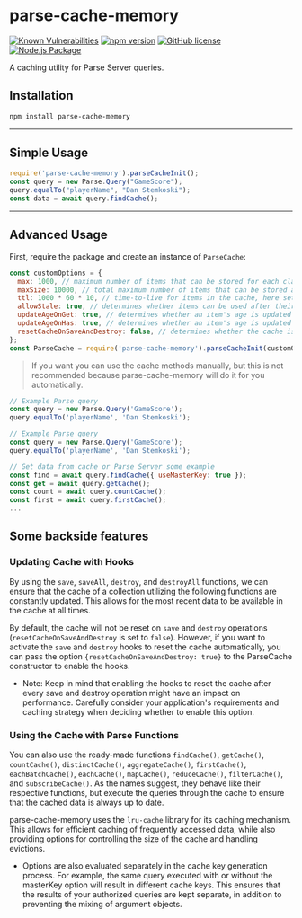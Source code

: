 # parse-cache-memory

[![Known Vulnerabilities](https://snyk.io/test/github/rgunindi/parse-cache-memory/badge.svg)](https://snyk.io/test/github/rgunindi/parse-cache-memory)
[![npm version](https://badge.fury.io/js/parse-cache-memory.svg)](https://badge.fury.io/js/parse-cache-memory)
[![GitHub license](https://img.shields.io/github/license/rgunindi/parse-cache-memory)]()
[![Node.js Package](https://github.com/rgunindi/parse-cache-memory/actions/workflows/release.yml/badge.svg)](https://github.com/rgunindi/parse-cache-memory/actions/workflows/release.yml)

A caching utility for Parse Server queries.

## Installation

```bash
npm install parse-cache-memory
```

---

## Simple Usage

```js
require('parse-cache-memory').parseCacheInit();
const query = new Parse.Query("GameScore");
query.equalTo("playerName", "Dan Stemkoski");
const data = await query.findCache();
```

---

## Advanced Usage

First, require the package and create an instance of `ParseCache`:

```js
const customOptions = {
  max: 1000, // maximum number of items that can be stored for each class (className)
  maxSize: 10000, // total maximum number of items that can be stored across all classes
  ttl: 1000 * 60 * 10, // time-to-live for items in the cache, here set to 10 minutes
  allowStale: true, // determines whether items can be used after their ttl has expired
  updateAgeOnGet: true, // determines whether an item's age is updated when it's retrieved using "get"
  updateAgeOnHas: true, // determines whether an item's age is updated when it's checked using "has"
  resetCacheOnSaveAndDestroy: false, // determines whether the cache is reset when an object is saved or destroyed
};
const ParseCache = require('parse-cache-memory').parseCacheInit(customOptions);
```

> If you want you can use the cache methods manually, but this is not recommended because parse-cache-memory will do it for you automatically.

```js
// Example Parse query
const query = new Parse.Query('GameScore');
query.equalTo('playerName', 'Dan Stemkoski');

// Example Parse query
const query = new Parse.Query('GameScore');
query.equalTo('playerName', 'Dan Stemkoski');

// Get data from cache or Parse Server some example
const find = await query.findCache({ useMasterKey: true });
const get = await query.getCache();
const count = await query.countCache();
const first = await query.firstCache();
...
```

## Some backside features

### Updating Cache with Hooks

By using the `save`, `saveAll`, `destroy`, and `destroyAll` functions, we can ensure that the cache of a collection utilizing the following functions are constantly updated. This allows for the most recent data to be available in the cache at all times.

By default, the cache will not be reset on `save` and `destroy` operations (`resetCacheOnSaveAndDestroy` is set to `false`). However, if you want to activate the `save` and `destroy` hooks to reset the cache automatically, you can pass the option `{resetCacheOnSaveAndDestroy: true}` to the ParseCache constructor to enable the hooks.

- Note: Keep in mind that enabling the hooks to reset the cache after every save and destroy operation might have an impact on performance. Carefully consider your application's requirements and caching strategy when deciding whether to enable this option.

### Using the Cache with Parse Functions

You can also use the ready-made functions `findCache()`, `getCache()`, `countCache()`, `distinctCache()`, `aggregateCache()`, `firstCache()`, `eachBatchCache()`, `eachCache()`, `mapCache()`, `reduceCache()`, `filterCache()`, and `subscribeCache()`. As the names suggest, they behave like their respective functions, but execute the queries through the cache to ensure that the cached data is always up to date.

parse-cache-memory uses the `lru-cache` library for its caching mechanism. This allows for efficient caching of frequently accessed data, while also providing options for controlling the size of the cache and handling evictions.

- Options are also evaluated separately in the cache key generation process. For example, the same query executed with or without the masterKey option will result in different cache keys. This ensures that the results of your authorized queries are kept separate, in addition to preventing the mixing of argument objects.
